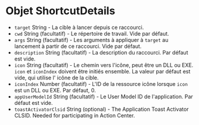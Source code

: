 # Objet ShortcutDetails

* `target` String - La cible à lancer depuis ce raccourci.
* `cwd` String (facultatif) - Le répertoire de travail. Vide par défaut.
* `args` String (facultatif) - Les arguments à appliquer à `target` au lancement à partir de ce raccourci. Vide par défaut.
* `description` String (facultatif) - La description du raccourci. Par défaut est vide.
* `icon` String (facultatif) - Le chemin vers l'icône, peut être un DLL ou EXE. `icon` et `iconIndex` doivent être initiés ensemble. La valeur par défaut est vide, qui utilise l' icône de la cible.
* `iconIndex` Number (facultatif) - L'ID de la ressource icône lorsque `icon` est un DLL ou EXE. Par défaut, 0.
* `appUserModelId` String (facultatif) - Le User Model ID de l'application. Par défaut est vide.
* `toastActivatorClsid` String (optional) - The Application Toast Activator CLSID. Needed for participating in Action Center.
